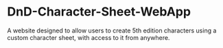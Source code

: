 # DnD-Character-Sheet-WebApp
A website designed to allow users to create 5th edition characters using a custom character sheet, with access to it from anywhere.

